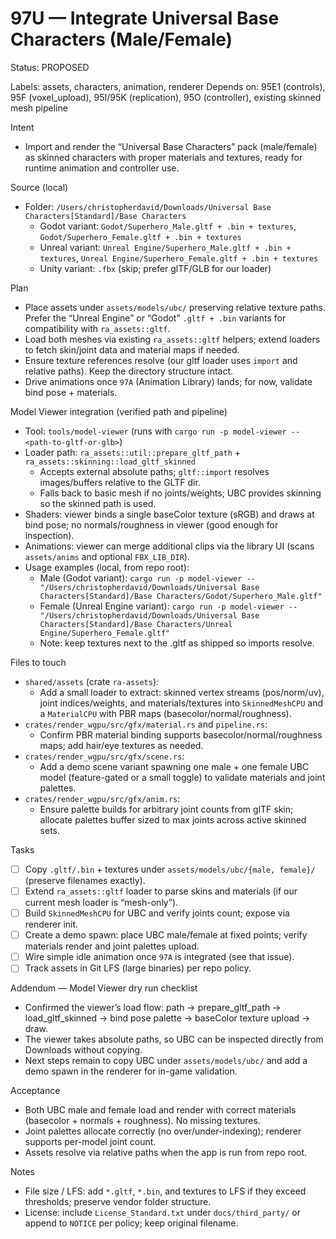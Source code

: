 # 97U — Integrate Universal Base Characters (Male/Female)

Status: PROPOSED

Labels: assets, characters, animation, renderer
Depends on: 95E1 (controls), 95F (voxel_upload), 95I/95K (replication), 95O (controller), existing skinned mesh pipeline

Intent
- Import and render the “Universal Base Characters” pack (male/female) as skinned characters with proper materials and textures, ready for runtime animation and controller use.

Source (local)
- Folder: `/Users/christopherdavid/Downloads/Universal Base Characters[Standard]/Base Characters`
  - Godot variant: `Godot/Superhero_Male.gltf + .bin + textures`, `Godot/Superhero_Female.gltf + .bin + textures`
  - Unreal variant: `Unreal Engine/Superhero_Male.gltf + .bin + textures`, `Unreal Engine/Superhero_Female.gltf + .bin + textures`
  - Unity variant: `.fbx` (skip; prefer glTF/GLB for our loader)

Plan
- Place assets under `assets/models/ubc/` preserving relative texture paths. Prefer the “Unreal Engine” or “Godot” `.gltf + .bin` variants for compatibility with `ra_assets::gltf`.
- Load both meshes via existing `ra_assets::gltf` helpers; extend loaders to fetch skin/joint data and material maps if needed.
- Ensure texture references resolve (our gltf loader uses `import` and relative paths). Keep the directory structure intact.
- Drive animations once `97A` (Animation Library) lands; for now, validate bind pose + materials.

Model Viewer integration (verified path and pipeline)
- Tool: `tools/model-viewer` (runs with `cargo run -p model-viewer -- <path-to-gltf-or-glb>`)
- Loader path: `ra_assets::util::prepare_gltf_path` + `ra_assets::skinning::load_gltf_skinned`
  - Accepts external absolute paths; `gltf::import` resolves images/buffers relative to the GLTF dir.
  - Falls back to basic mesh if no joints/weights; UBC provides skinning so the skinned path is used.
- Shaders: viewer binds a single baseColor texture (sRGB) and draws at bind pose; no normals/roughness in viewer (good enough for inspection).
- Animations: viewer can merge additional clips via the library UI (scans `assets/anims` and optional `FBX_LIB_DIR`).
- Usage examples (local, from repo root):
  - Male (Godot variant):
    `cargo run -p model-viewer -- "/Users/christopherdavid/Downloads/Universal Base Characters[Standard]/Base Characters/Godot/Superhero_Male.gltf"`
  - Female (Unreal Engine variant):
    `cargo run -p model-viewer -- "/Users/christopherdavid/Downloads/Universal Base Characters[Standard]/Base Characters/Unreal Engine/Superhero_Female.gltf"`
  - Note: keep textures next to the .gltf as shipped so imports resolve.

Files to touch
- `shared/assets` (crate `ra-assets`):
  - Add a small loader to extract: skinned vertex streams (pos/norm/uv), joint indices/weights, and materials/textures into `SkinnedMeshCPU` and a `MaterialCPU` with PBR maps (basecolor/normal/roughness).
- `crates/render_wgpu/src/gfx/material.rs` and `pipeline.rs`:
  - Confirm PBR material binding supports basecolor/normal/roughness maps; add hair/eye textures as needed.
- `crates/render_wgpu/src/gfx/scene.rs`:
  - Add a demo scene variant spawning one male + one female UBC model (feature-gated or a small toggle) to validate materials and joint palettes.
- `crates/render_wgpu/src/gfx/anim.rs`:
  - Ensure palette builds for arbitrary joint counts from glTF skin; allocate palettes buffer sized to max joints across active skinned sets.

Tasks
- [ ] Copy `.gltf/.bin` + textures under `assets/models/ubc/{male, female}/` (preserve filenames exactly).
- [ ] Extend `ra_assets::gltf` loader to parse skins and materials (if our current mesh loader is “mesh-only”).
- [ ] Build `SkinnedMeshCPU` for UBC and verify joints count; expose via renderer init.
- [ ] Create a demo spawn: place UBC male/female at fixed points; verify materials render and joint palettes upload.
- [ ] Wire simple idle animation once `97A` is integrated (see that issue).
- [ ] Track assets in Git LFS (large binaries) per repo policy.

Addendum — Model Viewer dry run checklist
- Confirmed the viewer’s load flow: path → prepare_gltf_path → load_gltf_skinned → bind pose palette → baseColor texture upload → draw.
- The viewer takes absolute paths, so UBC can be inspected directly from Downloads without copying.
- Next steps remain to copy UBC under `assets/models/ubc/` and add a demo spawn in the renderer for in-game validation.

Acceptance
- Both UBC male and female load and render with correct materials (basecolor + normals + roughness). No missing textures.
- Joint palettes allocate correctly (no over/under-indexing); renderer supports per-model joint count.
- Assets resolve via relative paths when the app is run from repo root.

Notes
- File size / LFS: add `*.gltf`, `*.bin`, and textures to LFS if they exceed thresholds; preserve vendor folder structure.
- License: include `License_Standard.txt` under `docs/third_party/` or append to `NOTICE` per policy; keep original filename.
